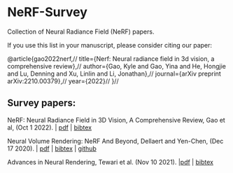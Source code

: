 # NeRF-Survey
Collection of Neural Radiance Field  (NeRF) papers.

If you use this list in your manuscript, please consider citing our paper: 

@article{gao2022nerf,//
  title={Nerf: Neural radiance field in 3d vision, a comprehensive review},//
  author={Gao, Kyle and Gao, Yina and He, Hongjie and Lu, Denning and Xu, Linlin and Li, Jonathan},//
  journal={arXiv preprint arXiv:2210.00379},//
  year={2022}//
}//


## Survey papers:
NeRF: Neural Radiance Field in 3D Vision, A Comprehensive Review, Gao et al, (Oct 1 2022). | [pdf](https://arxiv.org/abs/2210.00379) | [bibtex](https://github.com/kyle-gao/NeRF-Survey/blob/main/Citations/gao2022nerf)

Neural Volume Rendering: NeRF And Beyond, Dellaert and Yen-Chen, (Dec 17 2020). | [pdf](https://arxiv.org/abs/2101.05204) | [bibtex](https://github.com/kyle-gao/NeRF-Survey/blob/main/Citations/dellaert2020neural) | [github](https://github.com/yenchenlin/awesome-NeRF)

Advances in Neural Rendering, Tewari et al. (Nov 10 2021). |[pdf](https://arxiv.org/abs/2111.05849) | [bibtex](https://github.com/kyle-gao/NeRF-Survey/blob/main/Citations/tewari2022advances)
